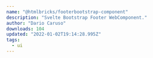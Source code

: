 ```yaml
---
name: "@htmlbricks/footerbootstrap-component"
description: "Svelte Bootstrap Footer WebComponent."
author: "Dario Caruso"
downloads: 104
updated: "2022-01-02T19:14:28.995Z"
tags: 
  - ui
---
```

